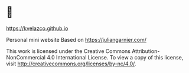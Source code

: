 # 👋
 https://kvelazco.github.io 
 
 Personal mini website
 Based on https://juliangarnier.com/

 This work is licensed under the Creative Commons Attribution-NonCommercial 4.0 International License. To view a copy of this license, visit http://creativecommons.org/licenses/by-nc/4.0/.
